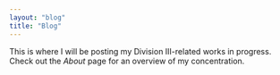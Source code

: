 ```yaml
---
layout: "blog"
title: "Blog"
---
```


This is where I will be posting my Division III-related works in progress. Check out the *About* page for an overview of my concentration.
